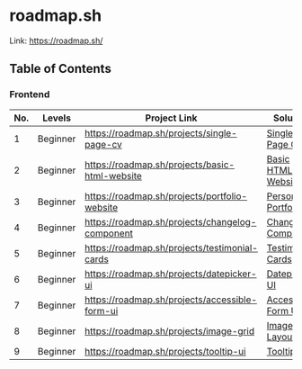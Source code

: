 # roadmap.sh

Link: https://roadmap.sh/

## Table of Contents

### Frontend

| No. | Levels   | Project Link                                    | Solution                                                |
| --- | -------- | ----------------------------------------------- | ------------------------------------------------------- |
| 1   | Beginner | https://roadmap.sh/projects/single-page-cv      | [Single Page CV](/frontend/1-single-page-cv/)           |
| 2   | Beginner | https://roadmap.sh/projects/basic-html-website  | [Basic HTML Website](/frontend/2-basic-html-website/)   |
| 3   | Beginner | https://roadmap.sh/projects/portfolio-website   | [Personal Portfolio](/frontend/3-personal-portfolio/)   |
| 4   | Beginner | https://roadmap.sh/projects/changelog-component | [Changelog Component](/frontend/4-changelog-component/) |
| 5   | Beginner | https://roadmap.sh/projects/testimonial-cards   | [Testimonial Cards](/frontend/5-testimonial-cards/)     |
| 6   | Beginner | https://roadmap.sh/projects/datepicker-ui       | [Datepicker UI](/frontend/6-datepicker-ui/)             |
| 7   | Beginner | https://roadmap.sh/projects/accessible-form-ui  | [Accessible Form UI](/frontend/7-accessible-form-ui/)   |
| 8   | Beginner | https://roadmap.sh/projects/image-grid          | [Image Grid Layout](/frontend/8-image-grid-layout/)     |
| 9   | Beginner | https://roadmap.sh/projects/tooltip-ui          | [Tooltip UI](/frontend/9-tooltip-ui/)                   |
